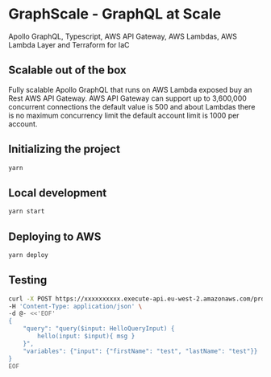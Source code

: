 # GraphScale - GraphQL at Scale
Apollo GraphQL, Typescript, AWS API Gateway, AWS Lambdas, AWS Lambda Layer and Terraform for IaC

## Scalable out of the box
Fully scalable Apollo GraphQL that runs on AWS Lambda exposed buy an Rest AWS API Gateway. AWS API Gateway can support up to 3,600,000 concurrent connections the default value is 500 and about Lambdas there is no maximum concurrency limit the default account limit is 1000 per account.

## Initializing the project
```bash
yarn
```

## Local development
```bash
yarn start
```

## Deploying to AWS
```bash
yarn deploy
```

## Testing
```bash
curl -X POST https://xxxxxxxxxx.execute-api.eu-west-2.amazonaws.com/prd/graphql \
-H 'Content-Type: application/json' \
-d @- <<'EOF'
{
    "query": "query($input: HelloQueryInput) {
        hello(input: $input){ msg }
    }",
    "variables": {"input": {"firstName": "test", "lastName": "test"}}
}
EOF
```
